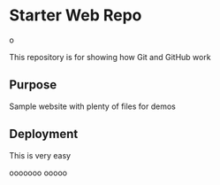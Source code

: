 # Starter Web Repo
o


This repository is for showing how Git and GitHub work

## Purpose

Sample website with plenty of files for demos

## Deployment

This is very easy





ooooooo
ooooo

